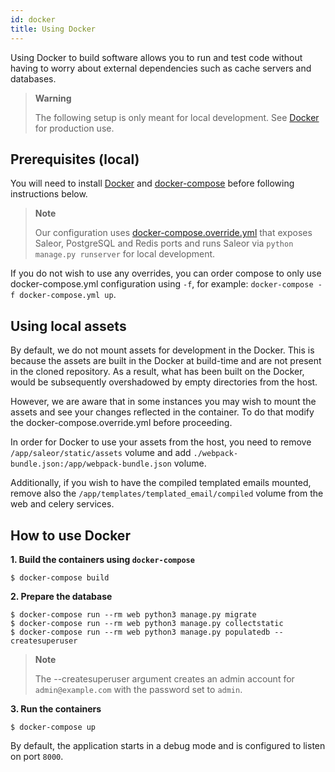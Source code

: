 ```yaml
---
id: docker
title: Using Docker
---
```


Using Docker to build software allows you to run and test code without having to worry about external dependencies such as cache servers and databases.

> **Warning**
>
> The following setup is only meant for local development. See [Docker](deployment/docker.md) for production use.


## Prerequisites (local)

You will need to install [Docker](https://docs.docker.com/install/) and [docker-compose](https://docs.docker.com/compose/install/) before following instructions below.

> **Note**
>
> Our configuration uses [docker-compose.override.yml](https://docs.docker.com/compose/extends/#understanding-multiple-compose-files) that exposes Saleor, PostgreSQL and Redis ports and runs Saleor via `python manage.py runserver` for local development. 

If you do not wish to use any overrides, you can order compose to only use docker-compose.yml configuration using `-f`, for example: `docker-compose -f docker-compose.yml up`.


## Using local assets

By default, we do not mount assets for development in the Docker. This is because the assets are built in the Docker at build-time and are not present in the cloned repository. As a result, what has been built on the Docker, would be subsequently overshadowed by empty directories from the host.

However, we are aware that in some instances you may wish to mount the assets and see your changes reflected in the container. To do that modify the docker-compose.override.yml before proceeding.

In order for Docker to use your assets from the host, you need to remove `/app/saleor/static/assets` volume and add `./webpack-bundle.json:/app/webpack-bundle.json` volume.

Additionally, if you wish to have the compiled templated emails mounted, remove also the `/app/templates/templated_email/compiled` volume from the web and celery services.


## How to use Docker

 **1. Build the containers using `docker-compose`**

```console
$ docker-compose build
```

**2. Prepare the database**

```console
$ docker-compose run --rm web python3 manage.py migrate
$ docker-compose run --rm web python3 manage.py collectstatic
$ docker-compose run --rm web python3 manage.py populatedb --createsuperuser
```

>**Note**
> 
>The --createsuperuser argument creates an admin account for `admin@example.com` with the password set to `admin`.

**3. Run the containers**

```console
$ docker-compose up
```

By default, the application starts in a debug mode and is configured to listen on port `8000`.
